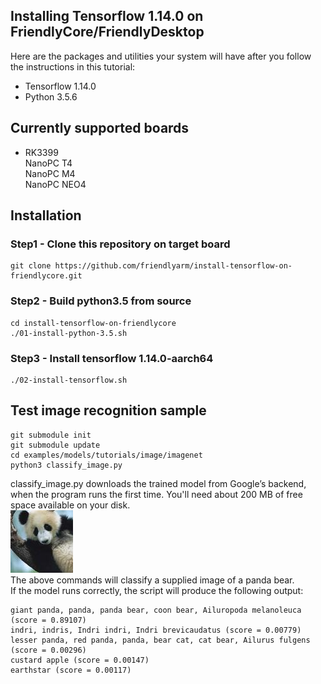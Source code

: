 ## Installing Tensorflow 1.14.0 on FriendlyCore/FriendlyDesktop
Here are the packages and utilities your system will have after you follow the instructions in this tutorial:
* Tensorflow 1.14.0
* Python 3.5.6

## Currently supported boards 
* RK3399  
NanoPC T4  
NanoPC M4  
NanoPC NEO4  
  
## Installation 
### Step1 - Clone this repository on target board
```
git clone https://github.com/friendlyarm/install-tensorflow-on-friendlycore.git
```
### Step2 - Build python3.5 from source
```
cd install-tensorflow-on-friendlycore
./01-install-python-3.5.sh
```

### Step3 - Install tensorflow 1.14.0-aarch64
```
./02-install-tensorflow.sh
```

## Test image recognition sample
```
git submodule init
git submodule update
cd examples/models/tutorials/image/imagenet
python3 classify_image.py
```
classify_image.py downloads the trained model from Google’s backend, when the program runs the first time. You'll need about 200 MB of free space available on your disk.    
![image](https://github.com/friendlyarm/install-tensorflow-on-friendlycore/raw/master/examples/images/cropped_panda.jpg)  
The above commands will classify a supplied image of a panda bear.  
If the model runs correctly, the script will produce the following output:  
```
giant panda, panda, panda bear, coon bear, Ailuropoda melanoleuca (score = 0.89107)
indri, indris, Indri indri, Indri brevicaudatus (score = 0.00779)
lesser panda, red panda, panda, bear cat, cat bear, Ailurus fulgens (score = 0.00296)
custard apple (score = 0.00147)
earthstar (score = 0.00117)
```
